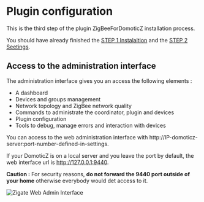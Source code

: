 # Plugin configuration

This is the third step of the plugin ZigBeeForDomoticZ installation process.

You should have already finished the [STEP 1 Instalaltion](Plugin_Installation.md) and the [STEP 2 Seetings](Plugin_Settings.md).


## Access to the administration interface

The administration interface gives you an access the following elements :

- A dashboard
- Devices and groups management
- Network topology and ZigBee network quality
- Commands to administrate the coordinator, plugin and devices
- Plugin configuration
- Tools to debug, manage errors and interaction with devices

You can access to the web administration interface with http://IP-domoticz-server:port-number-defined-in-settings.

If your DomoticZ is on a local server and you leave the port by default, the web interface url is http://127.0.0.1:9440.

**Caution :** For security reasons, **do not forward the 9440 port outside of your home** otherwise everybody would det access to it.

![Zigate Web Admin Interface](Images/Dashboard.png)
